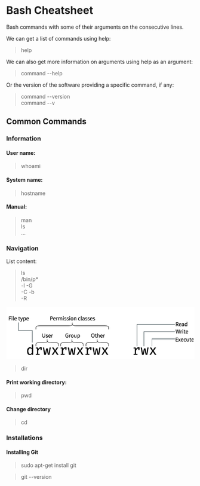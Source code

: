 # Bash Cheatsheet

Bash commands with some of their arguments on the consecutive lines.

We can get a list of commands using help:

> help

We can also get more information on arguments using help as an argument:

> command --help

Or the version of the software providing a specific command, if any:

> command --version  
> command --v

## Common Commands

### Information

#### User name:
>whoami

#### System name:
>hostname

#### Manual:
>man  
> ls  
> ...


### Navigation

List content:
>ls  
> /bin/p*  
> -l -G  
> -C -b  
> -R  

![Chmod](img/chmod.png)

>dir

#### Print working directory:
>pwd

#### Change directory
>cd

### Installations

#### Installing Git
>sudo apt-get install git

>git --version